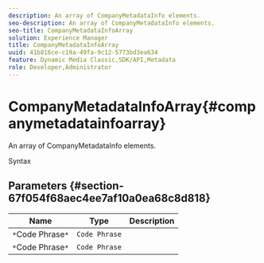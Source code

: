 ```yaml
---
description: An array of CompanyMetadataInfo elements.
seo-description: An array of CompanyMetadataInfo elements.
seo-title: CompanyMetadataInfoArray
solution: Experience Manager
title: CompanyMetadataInfoArray
uuid: 41b816ce-c19a-49fa-9c12-5773bd3ea634
feature: Dynamic Media Classic,SDK/API,Metadata
role: Developer,Administrator
---
```


# CompanyMetadataInfoArray{#companymetadatainfoarray}

An array of CompanyMetadataInfo elements.

 Syntax 

## Parameters {#section-67f054f68aec4ee7af10a0ea68c8d818}

|  Name  | Type  | Description  |
|---|---|---|
|  `*`Code Phrase`*`  | `Code Phrase`  | |
|  `*`Code Phrase`*`  | `Code Phrase`  | |

